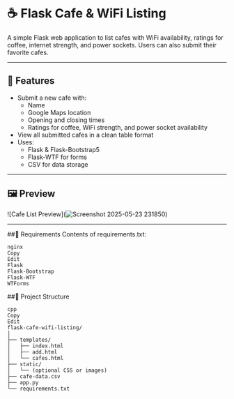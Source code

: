 # ☕️ Flask Cafe & WiFi Listing

A simple Flask web application to list cafes with WiFi availability, ratings for coffee, internet strength, and power sockets. Users can also submit their favorite cafes.

---

## 🚀 Features

- Submit a new cafe with:
  - Name
  - Google Maps location
  - Opening and closing times
  - Ratings for coffee, WiFi strength, and power socket availability
- View all submitted cafes in a clean table format
- Uses:
  - Flask & Flask-Bootstrap5
  - Flask-WTF for forms
  - CSV for data storage

---

## 🖼 Preview

![Cafe List Preview](![Screenshot 2025-05-23 231850](https://github.com/user-attachments/assets/358a6124-7e96-4a0d-aabd-6cd11afd1e23)) <!-- optional screenshot if you want to add -->

---
##📝 Requirements
Contents of requirements.txt:
```
nginx
Copy
Edit
Flask
Flask-Bootstrap
Flask-WTF
WTForms
```
##📁 Project Structure
```
cpp
Copy
Edit
flask-cafe-wifi-listing/
│
├── templates/
│   ├── index.html
│   ├── add.html
│   └── cafes.html
├── static/
│   └── (optional CSS or images)
├── cafe-data.csv
├── app.py
└── requirements.txt
```
